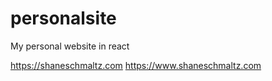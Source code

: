 # personalsite
My personal website in react

https://shaneschmaltz.com
https://www.shaneschmaltz.com
